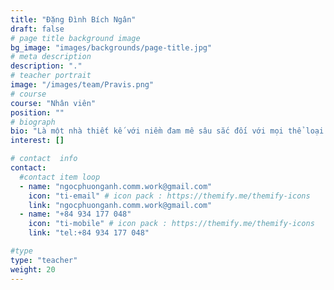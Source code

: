 ```yaml
---
title: "Đặng Đình Bích Ngân"
draft: false
# page title background image
bg_image: "images/backgrounds/page-title.jpg"
# meta description
description: "."
# teacher portrait
image: "/images/team/Pravis.png"
# course
course: "Nhân viên"
position: ""
# biograph
bio: "Là một nhà thiết kế với niềm đam mê sâu sắc đối với mọi thể loại nghệ thuật, Ngân luôn tận tâm khám phá và ứng dụng nghiên cứu của mình vào các dự án liên quan về giáo dục, thiết kế 2D và 3D, cũng như các chủ đề về môi trường. Với nền tảng học thuật Mỹ thuật Đô thị, thế mạnh rõ nhất của Ngân được thể hiện qua việc thành thục các kỹ năng tạo hình nghệ thuật từ hội họa, điêu khắc đến thiết kế bố cục trong không gian. Ngoài ra, Ngân luôn đề cao việc lập kế hoạch và hướng dẫn đội nhóm, góp phần xây dựng một môi trường hợp tác, năng động cùng đạt được các mục tiêu chung, đảm bảo tinh thần làm việc hiệu quả, sáng tạo và bền vững."
interest: []

# contact  info
contact:
  #contact item loop
  - name: "ngocphuonganh.comm.work@gmail.com"
    icon: "ti-email" # icon pack : https://themify.me/themify-icons
    link: "ngocphuonganh.comm.work@gmail.com"
  - name: "+84 934 177 048"
    icon: "ti-mobile" # icon pack : https://themify.me/themify-icons
    link: "tel:+84 934 177 048"

#type
type: "teacher"
weight: 20
---
```

